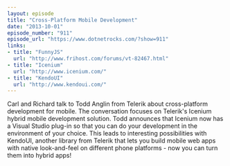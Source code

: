 ```yaml
---
layout: episode
title: "Cross-Platform Mobile Development"
date: "2013-10-01"
episode_number: "911"
episode_url: "https://www.dotnetrocks.com/?show=911"
links:
- title: "FunnyJS"
  url: "http://www.frihost.com/forums/vt-82467.html"
- title: "Icenium"
  url: "http://www.icenium.com/"
- title: "KendoUI"
  url: "http://www.kendoui.com/"
---
```


Carl and Richard talk to Todd Anglin from Telerik about cross-platform development for mobile. The conversation focuses on Telerik's Icenium hybrid mobile development solution. Todd announces that Icenium now has a Visual Studio plug-in so that you can do your development in the environment of your choice. This leads to interesting possibilities with KendoUI, another library from Telerik that lets you build mobile web apps with native look-and-feel on different phone platforms - now you can turn them into hybrid apps!
